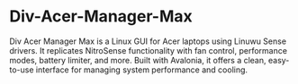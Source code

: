 # Div-Acer-Manager-Max
Div Acer Manager Max is a Linux GUI for Acer laptops using Linuwu Sense drivers. It replicates NitroSense functionality with fan control, performance modes, battery limiter, and more. Built with Avalonia, it offers a clean, easy-to-use interface for managing system performance and cooling.
